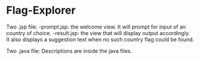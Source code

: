 # Flag-Explorer

Two .jsp file:
	-prompt.jsp: the welcome view. It will prompt for input of an country of choice.
	-result.jsp: the view that will display output accordingly. It also displays a suggestion text when no such country flag could be found.

Two .java file:
	Descriptions are inside the java files.
